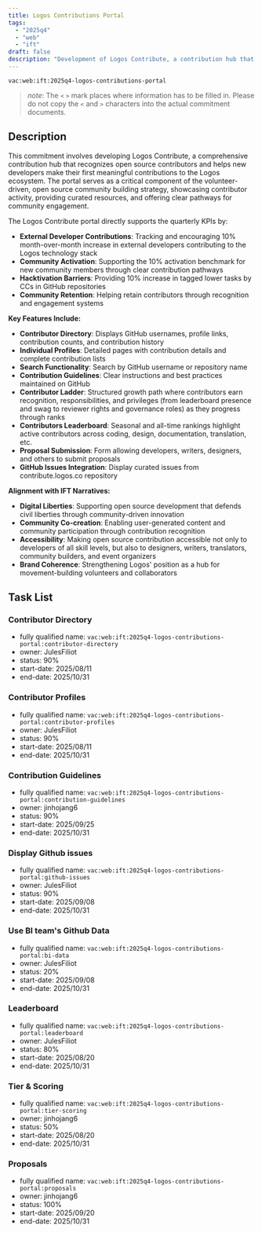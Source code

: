 ```yaml
---
title: Logos Contributions Portal
tags:
  - "2025q4"
  - "web"
  - "ift"
draft: false
description: "Development of Logos Contribute, a contribution hub that recognizes open source contributors and helps new developers make their first contributions to strengthen the Logos ecosystem."
---
```


`vac:web:ift:2025q4-logos-contributions-portal`

> *note*: The `<` `>` mark places where information has to be filled in. Please do not copy the `<` and `>` characters into the actual commitment documents.
## Description

This commitment involves developing Logos Contribute, a comprehensive contribution hub that recognizes open source contributors and helps new developers make their first meaningful contributions to the Logos ecosystem. The portal serves as a critical component of the volunteer-driven, open source community building strategy, showcasing contributor activity, providing curated resources, and offering clear pathways for community engagement.

The Logos Contribute portal directly supports the quarterly KPIs by:
- **External Developer Contributions**: Tracking and encouraging 10% month-over-month increase in external developers contributing to the Logos technology stack
- **Community Activation**: Supporting the 10% activation benchmark for new community members through clear contribution pathways
- **Hacktivation Barriers**: Providing 10% increase in tagged lower tasks by CCs in GitHub repositories
- **Community Retention**: Helping retain contributors through recognition and engagement systems

**Key Features Include:**
- **Contributor Directory**: Displays GitHub usernames, profile links, contribution counts, and contribution history
- **Individual Profiles**: Detailed pages with contribution details and complete contribution lists
- **Search Functionality**: Search by GitHub username or repository name
- **Contribution Guidelines**: Clear instructions and best practices maintained on GitHub
- **Contributor Ladder**: Structured growth path where contributors earn recognition, responsibilities, and privileges (from leaderboard presence and swag to reviewer rights and governance roles) as they progress through ranks
- **Contributors Leaderboard**: Seasonal and all-time rankings highlight active contributors across coding, design, documentation, translation, etc.
- **Proposal Submission**: Form allowing developers, writers, designers, and others to submit proposals
- **GitHub Issues Integration**: Display curated issues from contribute.logos.co repository

**Alignment with IFT Narratives:**
- **Digital Liberties**: Supporting open source development that defends civil liberties through community-driven innovation
- **Community Co-creation**: Enabling user-generated content and community participation through contribution recognition
- **Accessibility**: Making open source contribution accessible not only to developers of all skill levels, but also to designers, writers, translators, community builders, and event organizers
- **Brand Coherence**: Strengthening Logos' position as a hub for movement-building volunteers and collaborators


## Task List
### Contributor Directory

* fully qualified name: `vac:web:ift:2025q4-logos-contributions-portal:contributor-directory`
* owner: JulesFiliot
* status: 90%
* start-date: 2025/08/11
* end-date: 2025/10/31

### Contributor Profiles

* fully qualified name: `vac:web:ift:2025q4-logos-contributions-portal:contributor-profiles`
* owner: JulesFiliot
* status: 90%
* start-date: 2025/08/11
* end-date: 2025/10/31

### Contribution Guidelines

* fully qualified name: `vac:web:ift:2025q4-logos-contributions-portal:contribution-guidelines`
* owner: jinhojang6
* status: 90%
* start-date: 2025/09/25
* end-date: 2025/10/31

### Display Github issues

* fully qualified name: `vac:web:ift:2025q4-logos-contributions-portal:github-issues`
* owner: JulesFiliot
* status: 90%
* start-date: 2025/09/08
* end-date: 2025/10/31

### Use BI team's Github Data

* fully qualified name: `vac:web:ift:2025q4-logos-contributions-portal:bi-data`
* owner: JulesFiliot
* status: 20%
* start-date: 2025/09/08
* end-date: 2025/10/31

### Leaderboard

* fully qualified name: `vac:web:ift:2025q4-logos-contributions-portal:leaderboard`
* owner: JulesFiliot
* status: 80%
* start-date: 2025/08/20
* end-date: 2025/10/31

### Tier & Scoring

* fully qualified name: `vac:web:ift:2025q4-logos-contributions-portal:tier-scoring`
* owner: jinhojang6
* status: 50%
* start-date: 2025/08/20
* end-date: 2025/10/31

### Proposals

* fully qualified name: `vac:web:ift:2025q4-logos-contributions-portal:proposals`
* owner: jinhojang6
* status: 100%
* start-date: 2025/09/20
* end-date: 2025/10/31


